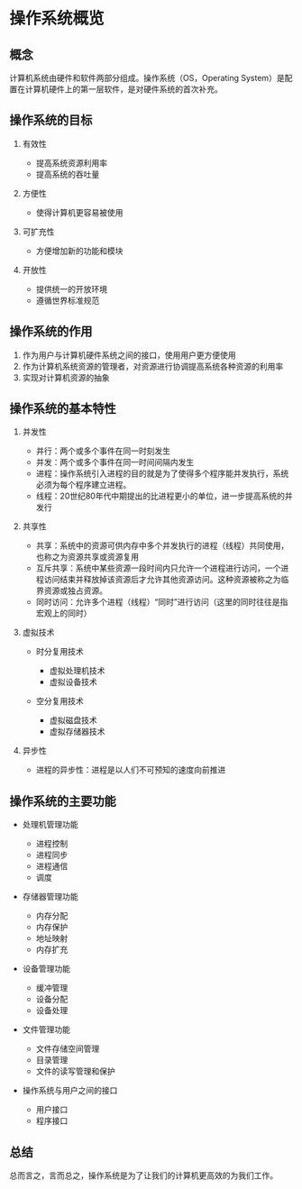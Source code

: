 # 操作系统概览

## 概念

计算机系统由硬件和软件两部分组成。操作系统（OS，Operating System）是配置在计算机硬件上的第一层软件，是对硬件系统的首次补充。

## 操作系统的目标

1. 有效性

    - 提高系统资源利用率
    - 提高系统的吞吐量

1. 方便性

    - 使得计算机更容易被使用

1. 可扩充性

    - 方便增加新的功能和模块

1. 开放性

    - 提供统一的开放环境
    - 遵循世界标准规范

## 操作系统的作用

1. 作为用户与计算机硬件系统之间的接口，使用用户更方便使用
1. 作为计算机系统资源的管理者，对资源进行协调提高系统各种资源的利用率
1. 实现对计算机资源的抽象

## 操作系统的基本特性

1. 并发性

    - 并行：两个或多个事件在同一时刻发生
    - 并发：两个或多个事件在同一时间间隔内发生
    - 进程：操作系统引入进程的目的就是为了使得多个程序能并发执行，系统必须为每个程序建立进程。
    - 线程：20世纪80年代中期提出的比进程更小的单位，进一步提高系统的并发行

1. 共享性

    - 共享：系统中的资源可供内存中多个并发执行的进程（线程）共同使用，也称之为资源共享或资源复用
    - 互斥共享：系统中某些资源一段时间内只允许一个进程进行访问，一个进程访问结束并释放掉该资源后才允许其他资源访问。这种资源被称之为临界资源或独占资源。
    - 同时访问：允许多个进程（线程）“同时”进行访问（这里的同时往往是指宏观上的同时）

1. 虚拟技术

    - 时分复用技术
      - 虚拟处理机技术
      - 虚拟设备技术

    - 空分复用技术
      - 虚拟磁盘技术
      - 虚拟存储器技术

1. 异步性

    - 进程的异步性：进程是以人们不可预知的速度向前推进

## 操作系统的主要功能

- 处理机管理功能
  - 进程控制
  - 进程同步
  - 进程通信
  - 调度

- 存储器管理功能
  - 内存分配
  - 内存保护
  - 地址映射
  - 内存扩充

- 设备管理功能
  - 缓冲管理
  - 设备分配
  - 设备处理

- 文件管理功能
  - 文件存储空间管理
  - 目录管理
  - 文件的读写管理和保护

- 操作系统与用户之间的接口
  - 用户接口
  - 程序接口

## 总结

总而言之，言而总之，操作系统是为了让我们的计算机更高效的为我们工作。